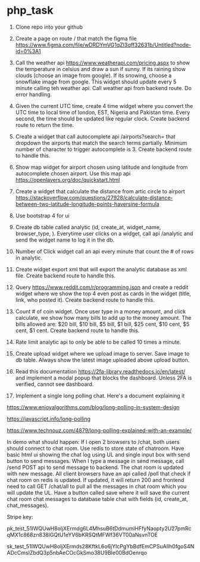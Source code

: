 # php_task

1. Clone repo into your github
2. Create a page on route / that match the figma file https://www.figma.com/file/wDRDYmVG1qZI3qff32631b/Untitled?node-id=0%3A1
3. Call the weather api https://www.weatherapi.com/pricing.aspx to show the temperature in celsius and draw a sun if sunny. If its raining show clouds (choose an image from google). If its snowing, choose a snowflake image from google. This widget should update every 5 minute calling teh weather api. Call weather api from backend route. Do error handling.
4. Given the current UTC time, create 4 time widget where you convert the UTC time to local time of london, EST, Nigeria and Pakistan time. Every second, the time should be updated like regular clock. Create backend route to return the time.
5. Create a widget that call autocomplete api /airports?search= that dropdown the airports that match the search terms partially. Minimum number of character to trigger autocomplete is 3. Create backend route to handle this.
6. Show map widget for airport chosen using latitude and longitude from autocomplete chosen airport. Use this map api https://openlayers.org/doc/quickstart.html
7. Create a widget that calculate the distance from artic circle to airport https://stackoverflow.com/questions/27928/calculate-distance-between-two-latitude-longitude-points-haversine-formula

8. Use bootstrap 4 for ui

9. Create db table called analytic (id, create_at, widget_name, browser_type, ). Everytime user clicks on a widget, call api /analytic and send the widget name to log it in the db.

10. Number of Click widget call an api every minute that count the # of rows in analytic.

11. Create widget export xml that will export the analytic database as xml file. Create backend route to handle this.

12. Query https://www.reddit.com/r/programming.json and create a reddit widget where we show the top 4 even post as cards in the widget (title, link, who posted it). Create backend route to handle this.

13. Count # of coin widget. Once user type in a money amount, and click calculate, we show how many bills to add up to the money amount. The bills allowed are: $20 bill, $10 bill, $5 bill, $1 bill, $25 cent, $10 cent, $5 cent, $1 cent. Create backend route to handle this.

14. Rate limit analytic api to only be able to be called 10 times a minute.

15. Create upload widget where we upload image to server. Save image to db table. Always show the latest image uploaded above upload button.

16. Read this documentation https://2fa-library.readthedocs.io/en/latest/ and implement a modal popup that blocks the dashboard. Unless 2FA is verified, cannot see dashboard.

17. Implement a single long polling chat. Here's a document explaining it

https://www.enjoyalgorithms.com/blog/long-polling-in-system-design

https://javascript.info/long-polling

https://www.technouz.com/4879/long-polling-explained-with-an-example/

In demo what should happen:
If I open 2 browsers to /chat, both users should connect to chat room. Use redis to store state of chatroom.
Have basic html ui showing the chat log using UL and single input box with send button to send messages.
When I type a message in send message, call /send POST api to send message to backend. The chat room is updated with new message.
All client browsers have an api called /poll that check if chat room on redis is updated. If updated, it will return 200 and frontend
need to call GET /chat/all to pull all the messages in chat room which you will update the UL. Have a button called save where it will save the current chat room chat messages to database table chat with fields (id, create_at, chat_messages).

Stripe key:

pk_test_51IWQUwH8oljXErmdg6L4MhsuB6tDdmumlHFfyNaopty2U27pmRcqMX1c868zn838lGQtU1eYV6bKRSQtMFWf36VT00aNsvnTOE

sk_test_51IWQUwH8oljXErmds28KftkL6o6jYIcPgYbBdfEmCPSuAlIh0fgoS4NADcCmsIZbdQ3p5nbAeCOcGkSmo38U9BIe00BdOenrqo
